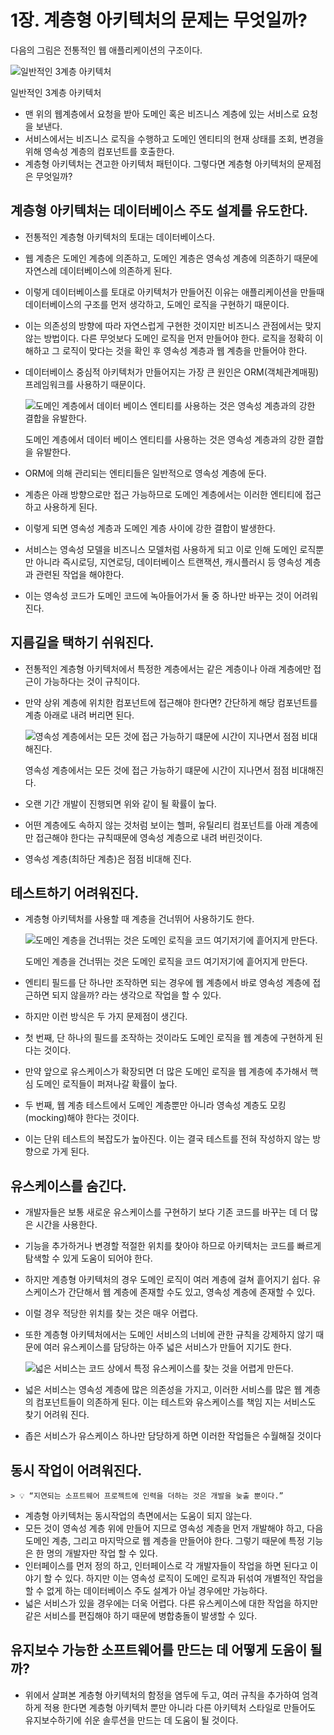 # 1장. 계층형 아키텍처의 문제는 무엇일까?

다음의 그림은 전통적인 웹 애플리케이션의 구조이다.

![일반적인 3계층 아키텍처](./images/1.1.png)

일반적인 3계층 아키텍처

- 맨 위의 웹계층에서 요청을 받아 도메인 혹은 비즈니스 계층에 있는 서비스로 요청을 보낸다.
- 서비스에서는 비즈니스 로직을 수행하고 도메인 엔티티의 현재 상태를 조회, 변경을 위해 영속성 계층의 컴포넌트를 호출한다.
- 계층형 아키텍처는 견고한 아키텍처 패턴이다. 그렇다면 계층형 아키텍처의 문제점은 무엇일까?

## 계층형 아키텍처는 데이터베이스 주도 설계를 유도한다.

- 전통적인 계층형 아키텍처의 토대는 데이터베이스다.
- 웹 계층은 도메인 계층에 의존하고, 도메인 계층은 영속성 계층에 의존하기 때문에 자연스레 데이터베이스에 의존하게 된다.
- 이렇게 데이터베이스를 토대로 아키텍처가 만들어진 이유는 애플리케이션을 만들때 데이터베이스의 구조를 먼저 생각하고, 도메인 로직을 구현하기 때문이다.
- 이는 의존성의 방향에 따라 자연스럽게 구현한 것이지만 비즈니스 관점에서는 맞지 않는 방법이다. 다른 무엇보다 도메인 로직을 먼저 만들어야 한다. 로직을 정확히 이해하고 그 로직이 맞다는 것을 확인 후 영속성 계층과 웹 계층을 만들어야 한다.
- 데이터베이스 중심적 아키텍처가 만들어지는 가장 큰 원인은 ORM(객체관계매핑) 프레임워크를 사용하기 때문이다.
    
    ![도메인 계층에서 데이터 베이스 엔티티를 사용하는 것은 영속성 계층과의 강한 결합을 유발한다.](./images/1.2.png)
    
    도메인 계층에서 데이터 베이스 엔티티를 사용하는 것은 영속성 계층과의 강한 결합을 유발한다.
    
- ORM에 의해 관리되는 엔티티들은 일반적으로 영속성 계층에 둔다.
- 계층은 아래 방향으로만 접근 가능하므로 도메인 계층에서는 이러한 엔티티에 접근하고 사용하게 된다.
- 이렇게 되면 영속성 계층과 도메인 계층 사이에 강한 결합이 발생한다.
- 서비스는 영속성 모델을 비즈니스 모델처럼 사용하게 되고 이로 인해 도메인 로직뿐만 아니라 즉시로딩, 지연로딩, 데이터베이스 트랜잭션, 캐시플러시 등 영속성 계층과 관련된 작업을 해야한다.
- 이는 영속성 코드가 도메인 코드에 녹아들어가서 둘 중 하나만 바꾸는 것이 어려워 진다.

## 지름길을 택하기 쉬워진다.

- 전통적인 계층형 아키텍처에서 특정한 계층에서는 같은 계층이나 아래 계층에만 접근이 가능하다는 것이 규칙이다.
- 만약 상위 계층에 위치한 컴포넌트에 접근해야 한다면? 간단하게 해당 컴포넌트를 계층 아래로 내려 버리면 된다.
    
    ![영속성 계층에서는 모든 것에 접근 가능하기 떄문에 시간이 지나면서 점점 비대해진다.](./images/1.3.png)
    
    영속성 계층에서는 모든 것에 접근 가능하기 떄문에 시간이 지나면서 점점 비대해진다.
    
- 오랜 기간 개발이 진행되면 위와 같이 될 확률이 높다.
- 어떤 계층에도 속하지 않는 것처럼 보이는 헬퍼, 유틸리티 컴포넌트를 아래 계층에만 접근해야 한다는 규칙때문에 영속성 계층으로 내려 버린것이다.
- 영속성 계층(최하단 계층)은 점점 비대해 진다.

## 테스트하기 어려워진다.

- 계층형 아키텍처를 사용할 때 계층을 건너뛰어 사용하기도 한다.
    
    ![도메인 계층을 건너뛰는 것은 도메인 로직을 코드 여기저기에 흩어지게 만든다.](./images/1.4.png)
    
    도메인 계층을 건너뛰는 것은 도메인 로직을 코드 여기저기에 흩어지게 만든다.
    
- 엔티티 필드를 단 하나만 조작하면 되는 경우에 웹 계층에서 바로 영속성 계층에 접근하면 되지 않을까? 라는 생각으로 작업을 할 수 있다.
- 하지만 이런 방식은 두 가지 문제점이 생긴다.
- 첫 번째, 단 하나의 필드를 조작하는 것이라도 도메인 로직을 웹 계층에 구현하게 된다는 것이다.
- 만약 앞으로 유스케이스가 확장되면 더 많은 도메인 로직을 웹 계층에 추가해서 핵심 도메인 로직들이 퍼져나갈 확률이 높다.
- 두 번째, 웹 계층 테스트에서 도메인 계층뿐만 아니라 영속성 계층도 모킹(mocking)해야 한다는 것이다.
- 이는 단위 테스트의 복잡도가 높아진다. 이는 결국 테스트를 전혀 작성하지 않는 방향으로 가게 된다.

## 유스케이스를 숨긴다.

- 개발자들은 보통 새로운 유스케이스를 구현하기 보다 기존 코드를 바꾸는 데 더 많은 시간을 사용한다.
- 기능을 추가하거나 변경할 적절한 위치를 찾아야 하므로 아키텍처는 코드를 빠르게 탐색할 수 있게 도움이 되어야 한다.
- 하지만 계층형 아키텍처의 경우 도메인 로직이 여러 계층에 걸쳐 흩어지기 쉽다. 유스케이스가 간단해서 웹 계층에 존재할 수도 있고, 영속성 계층에 존재할 수 있다.
- 이럴 경우 적당한 위치를 찾는 것은 매우 어렵다.
- 또한 계층형 아키텍처에서는 도메인 서비스의 너비에 관한 규칙을 강제하지 않기 때문에 여러 유스케이스를 담당하는 아주 넓은 서비스가 만들어 지기도 한다.
    
    ![넓은 서비스는 코드 상에서 특정 유스케이스를 찾는 것을 어렵게 만든다.](./images/1.5.png)
    
- 넓은 서비스는 영속성 계층에 많은 의존성을 가지고, 이러한 서비스를 많은 웹 계층의 컴포넌트들이 의존하게 된다. 이는 테스트와 유스케이스를 책임 지는 서비스도 찾기 어려워 진다.
- 좁은 서비스가 유스케이스 하나만 담당하게 하면 이러한 작업들은 수월해질 것이다

## 동시 작업이 어려워진다.

    > 💡 “지연되는 소프트웨어 프로젝트에 인력을 더하는 것은 개발을 늦출 뿐이다.”

- 계층형 아키텍처는 동시작업의 측면에서는 도움이 되지 않는다.
- 모든 것이 영속성 계층 위에 만들어 지므로 영속성 계층을 먼저 개발해야 하고, 다음 도메인 계층, 그리고 마지막으로 웹 계층을 만들어야 한다. 그렇기 때문에 특정 기능은 한 명의 개발자만 작업 할 수 있다.
- 인터페이스를 먼저 정의 하고, 인터페이스로 각 개발자들이 작업을 하면 된다고 이야기 할 수 있다. 하지만 이는 영속성 로직이 도메인 로직과 뒤섞여 개별적인 작업을 할 수 없게 하는 데이터베이스 주도 설계가 아닐 경우에만 가능하다.
- 넓은 서비스가 있을 경우에는 더욱 어렵다. 다른 유스케이스에 대한 작업을 하지만 같은 서비스를 편집해야 하기 때문에 병합충돌이 발생할 수 있다.

## 유지보수 가능한 소프트웨어를 만드는 데 어떻게 도움이 될까?

- 위에서 살펴본 계층형 아키텍처의 함정을 염두에 두고, 여러 규칙을 추가하여 엄격하게 적용 한다면 계층형 아키텍처 뿐만 아니라 다른 아키텍처 스타일로 만들어도 유지보수하기에 쉬운 솔루션을 만드는 데 도움이 될 것이다.
